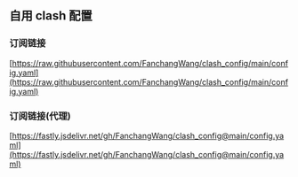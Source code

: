 ## 自用 clash 配置

### 订阅链接
[https://raw.githubusercontent.com/FanchangWang/clash_config/main/config.yaml](https://raw.githubusercontent.com/FanchangWang/clash_config/main/config.yaml)

### 订阅链接(代理)
[https://fastly.jsdelivr.net/gh/FanchangWang/clash_config@main/config.yaml](https://fastly.jsdelivr.net/gh/FanchangWang/clash_config@main/config.yaml)